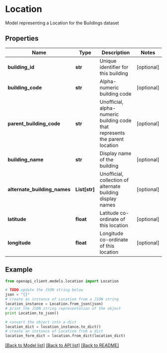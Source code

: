 # Location

Model representing a Location for the Buildings dataset

## Properties

Name | Type | Description | Notes
------------ | ------------- | ------------- | -------------
**building_id** | **str** | Unique identifier for this building | [optional] 
**building_code** | **str** | Alpha-numeric building code | [optional] 
**parent_building_code** | **str** | Unofficial, alpha-numeric building code that represents the parent location | [optional] 
**building_name** | **str** | Display name of the building | [optional] 
**alternate_building_names** | **List[str]** | Unofficial, collection of alternate building display names | [optional] 
**latitude** | **float** | Latitude co-ordinate of this location | [optional] 
**longitude** | **float** | Longitude co-ordinate of this location | [optional] 

## Example

```python
from openapi_client.models.location import Location

# TODO update the JSON string below
json = "{}"
# create an instance of Location from a JSON string
location_instance = Location.from_json(json)
# print the JSON string representation of the object
print Location.to_json()

# convert the object into a dict
location_dict = location_instance.to_dict()
# create an instance of Location from a dict
location_form_dict = location.from_dict(location_dict)
```
[[Back to Model list]](../README.md#documentation-for-models) [[Back to API list]](../README.md#documentation-for-api-endpoints) [[Back to README]](../README.md)


